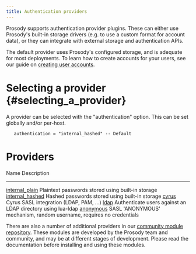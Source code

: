 ```yaml
---
title: Authentication providers
---
```


Prosody supports authentication provider plugins. These can either use
Prosody\'s built-in storage drivers (e.g. to use a custom format for
account data), or they can integrate with external storage and
authentication APIs.

The default provider uses Prosody's configured storage, and is adequate for
most deployments. To learn how to create accounts for your users, see our
guide on [creating user accounts](/doc/creating_accounts).

# Selecting a provider {#selecting_a_provider}

A provider can be selected with the \"authentication\" option. This can
be set globally and/or per-host.

``` {.code .lua}
   authentication = "internal_hashed" -- Default
```

# Providers

  Name                                                        Description
  ----------------------------------------------------------- ------------------------------------------------------------------------
  [internal\_plain](/doc/modules/mod_auth_internal_plain)     Plaintext passwords stored using built-in storage
  [internal\_hashed](/doc/modules/mod_auth_internal_hashed)   Hashed passwords stored using built-in storage
  [cyrus](/doc/modules/mod_auth_cyrus)                        Cyrus SASL integration (LDAP, PAM, ...)
  [ldap](/doc/modules/mod_auth_ldap)                          Authenticate users against an LDAP directory using lua-ldap
  [anonymous](/doc/modules/mod_auth_anonymous)                SASL \'ANONYMOUS\' mechanism, random username, requires no credentials

There are also a number of additional providers in our [community module
repository](https://modules.prosody.im/type_auth.html). These modules are
developed by the Prosody team and community, and may be at different
stages of development. Please read the documentation before installing
and using these modules.
